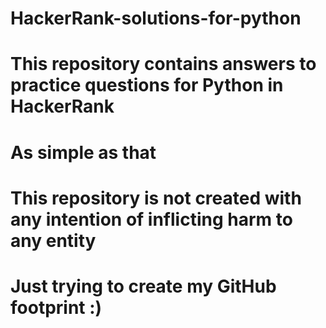# HackerRank-solutions-for-python
# This repository contains answers to practice questions for Python in HackerRank
# As simple as that
# This repository is not created with any intention of inflicting harm to any entity
# Just trying to create my GitHub footprint :)
